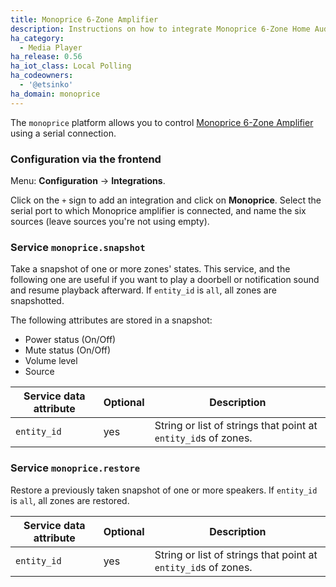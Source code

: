 ```yaml
---
title: Monoprice 6-Zone Amplifier
description: Instructions on how to integrate Monoprice 6-Zone Home Audio Controller into Home Assistant.
ha_category:
  - Media Player
ha_release: 0.56
ha_iot_class: Local Polling
ha_codeowners:
  - '@etsinko'
ha_domain: monoprice
---
```


The `monoprice` platform allows you to control [Monoprice 6-Zone Amplifier](https://www.monoprice.com/product?p_id=10761) using a serial connection.

### Configuration via the frontend

Menu: **Configuration** -> **Integrations**.

Click on the `+` sign to add an integration and click on **Monoprice**.
Select the serial port to which Monoprice amplifier is connected, and name the six sources (leave sources you're not using empty).

### Service `monoprice.snapshot`

Take a snapshot of one or more zones' states. This service, and the following one are useful if you want to play a doorbell or notification sound and resume playback afterward. If `entity_id` is `all`, all zones are snapshotted.

The following attributes are stored in a snapshot:
- Power status (On/Off)
- Mute status (On/Off)
- Volume level
- Source

| Service data attribute | Optional | Description |
| ---------------------- | -------- | ----------- |
| `entity_id` | yes | String or list of strings that point at `entity_id`s of zones.

### Service `monoprice.restore`

Restore a previously taken snapshot of one or more speakers. If `entity_id` is `all`, all zones are restored.

| Service data attribute | Optional | Description |
| ---------------------- | -------- | ----------- |
| `entity_id` | yes | String or list of strings that point at `entity_id`s of zones.
